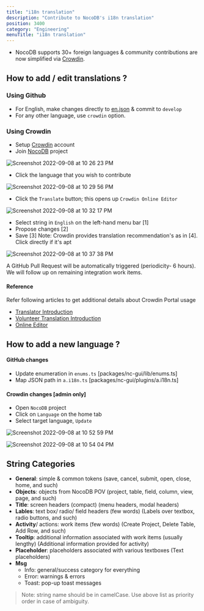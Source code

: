 ```yaml
---
title: "i18n translation"
description: "Contribute to NocoDB's i18n translation"
position: 3400
category: "Engineering"
menuTitle: "i18n translation"
---
```


- NocoDB supports 30+ foreign languages & community contributions are now simplified via [Crowdin](https://crowdin.com/).


## How to add / edit translations ?

### Using Github
- For English, make changes directly to [en.json](https://github.com/nocodb/nocodb/blob/develop/packages/nc-gui/lang/en.json) & commit to `develop`
- For any other language, use `crowdin` option.


### Using Crowdin

- Setup [Crowdin](https://crowdin.com) account
- Join [NocoDB](https://crowdin.com/project/nocodb) project
  
![Screenshot 2022-09-08 at 10 26 23 PM](https://user-images.githubusercontent.com/86527202/189181511-51b8671e-bee8-45d5-8216-a4a031bc6309.png)

- Click the language that you wish to contribute
  
![Screenshot 2022-09-08 at 10 29 56 PM](https://user-images.githubusercontent.com/86527202/189182132-0eed7d5a-eaa1-43e1-929d-688f375763c1.png)

- Click the `Translate` button; this opens up `Crowdin Online Editor`
  
![Screenshot 2022-09-08 at 10 32 17 PM](https://user-images.githubusercontent.com/86527202/189182450-999124e8-566c-40af-9d3c-731a11c1b6aa.png)

- Select string in `English` on the left-hand menu bar [1]
- Propose changes [2]
- Save [3]
Note: Crowdin provides translation recommendation's as in [4]. Click directly if it's apt
  
![Screenshot 2022-09-08 at 10 37 38 PM](https://user-images.githubusercontent.com/86527202/189184278-69d688ed-4e5a-4d5a-b629-9f6d10d79346.png)

A GitHub Pull Request will be automatically triggered (periodicity- 6 hours). We will follow up on remaining integration work items.

#### Reference
  
Refer following articles to get additional details about Crowdin Portal usage
- [Translator Introduction](https://support.crowdin.com/crowdin-intro/)
- [Volunteer Translation Introduction](https://support.crowdin.com/for-volunteer-translators/)
- [Online Editor](https://support.crowdin.com/online-editor/) 



## How to add a new language ?
#### GitHub changes
- Update enumeration in `enums.ts` [packages/nc-gui/lib/enums.ts]
- Map JSON path in `a.i18n.ts` [packages/nc-gui/plugins/a.i18n.ts]
#### Crowdin changes [admin only]
- Open `NocoDB` project
- Click on `Language` on the home tab
- Select target language, `Update`
  
  
![Screenshot 2022-09-08 at 10 52 59 PM](https://user-images.githubusercontent.com/86527202/189186570-5c1c7cad-6d3f-4937-ab4d-fa7ebe022cb1.png)
  
  
![Screenshot 2022-09-08 at 10 54 04 PM](https://user-images.githubusercontent.com/86527202/189186632-0b9f5f55-0550-4d8f-a8ae-7e9b9076774e.png)
  

## String Categories
-   **General**: simple & common tokens (save, cancel, submit, open, close, home, and such)
-   **Objects**: objects from NocoDB POV (project, table, field, column, view, page, and such)
-   **Title**: screen headers (compact) (menu headers, modal headers)
-   **Lables**: text box/ radio/ field headers (few words) (Labels over textbox, radio buttons, and such)
-   **Activity**/ actions: work items (few words) (Create Project, Delete Table, Add Row, and such)
-   **Tooltip**: additional information associated with work items (usually lengthy) (Additional information provided for activity)
-   **Placeholder**: placeholders associated with various textboxes (Text placeholders)
-   **Msg**
    -   Info: general/success category for everything
    -   Error: warnings & errors
    -   Toast: pop-up toast messages

> Note: string name should be in camelCase. Use above list as priority order in case of ambiguity.
